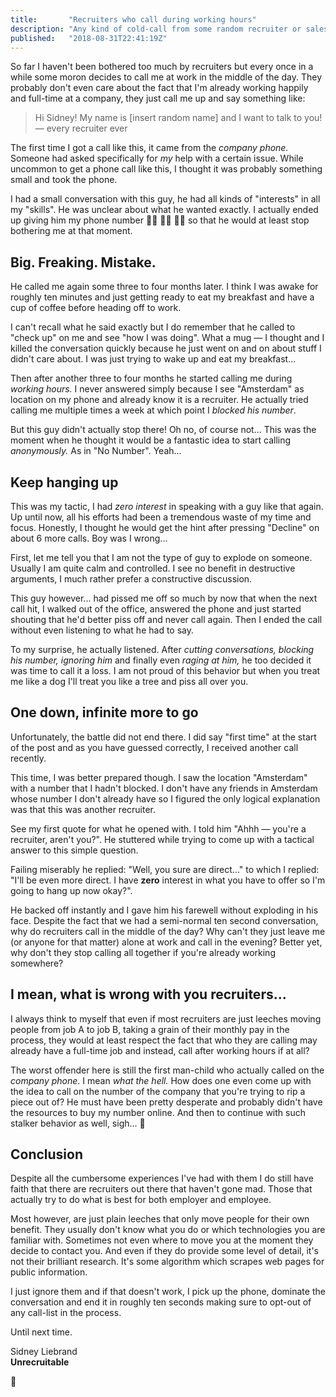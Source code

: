 ```yaml
---
title:       "Recruiters who call during working hours"
description: "Any kind of cold-call from some random recruiter or sales rep is annoying enough as is. Imagine my frustration when I got a call from a recruiter who called on the <strong>company phone</strong> in the middle of a working day!"
published:   "2018-08-31T22:41:19Z"
---
```


<Media
    invertDark
    src="/media/posts/recruiter-table-flip.svg"
    alt="person flipping a table"
    width="800"
    height="409"
/>

So far I haven't been bothered too much by recruiters but every once in a while some moron decides to call me at work in the middle of the day.
They probably don't even care about the fact that I'm already working happily and full-time at a company, they just call me up and say something like:

> Hi Sidney! My name is [insert random name] and I want to talk to you!<br />
  &mdash; every recruiter ever

The first time I got a call like this, it came from the *company phone.*
Someone had asked specifically for *my* help with a certain issue.
While uncommon to get a phone call like this, I thought it was probably something small and took the phone.

I had a small conversation with this guy, he had all kinds of "interests" in all my "skills".
He was unclear about what he wanted exactly.
I actually ended up giving him my phone number :man_facepalming: :man_facepalming: :man_facepalming: so that he would at least stop bothering me at that moment.

## Big. Freaking. Mistake.

He called me again some three to four months later.
I think I was awake for roughly ten minutes and just getting ready to eat my breakfast and have a cup of coffee before heading off to work.

I can't recall what he said exactly but I do remember that he called to "check up" on me and see "how I was doing".
What a mug &mdash; I thought and I killed the conversation quickly because he just went on and on about stuff I didn't care about.
I was just trying to wake up and eat my breakfast...

Then after another three to four months he started calling me during *working hours.*
I never answered simply because I see "Amsterdam" as location on my phone and already know it is a recruiter.
He actually tried calling me multiple times a week at which point I *blocked his number*.

But this guy didn't actually stop there! Oh no, of course not... This was the moment when he thought it would be a fantastic idea to start calling *anonymously.*
As in "No Number". Yeah...

## Keep hanging up

This was my tactic, I had *zero interest* in speaking with a guy like that again.
Up until now, all his efforts had been a tremendous waste of my time and focus.
Honestly, I thought he would get the hint after pressing "Decline" on about 6 more calls.
Boy was I wrong...

First, let me tell you that I am not the type of guy to explode on someone.
Usually I am quite calm and controlled. I see no benefit in destructive arguments,
I much rather prefer a constructive discussion.

This guy however... had pissed me off so much by now that when the next call hit,
I walked out of the office, answered the phone and just started shouting that
he'd better piss off and never call again. Then I ended the call without even
listening to what he had to say.

To my surprise, he actually listened. After *cutting conversations,
blocking his number, ignoring him* and finally even *raging at him,*
he too decided it was time to call it a loss. I am not proud of this behavior
but when you treat me like a dog I'll treat you like a tree and piss all over you.

## One down, infinite more to go

Unfortunately, the battle did not end there. I did say "first time"
at the start of the post and as you have guessed correctly,
I received another call recently.

This time, I was better prepared though.
I saw the location "Amsterdam" with a number that I hadn't blocked.
I don't have any friends in Amsterdam whose number I don't already
have so I figured the only logical explanation was that this was another recruiter.

See my first quote for what he opened with.
I told him "Ahhh &mdash; you're a recruiter, aren't you?".
He stuttered while trying to come up with a tactical answer to this simple question.

Failing miserably he replied: "Well, you sure are direct..." to which I replied:
"I'll be even more direct. I have **zero** interest in what you have to offer so
I'm going to hang up now okay?".

He backed off instantly and I gave him his farewell without exploding in his face.
Despite the fact that we had a semi-normal ten second conversation,
why do recruiters call in the middle of the day? Why can't they just leave me
(or anyone for that matter) alone at work and call in the evening?
Better yet, why don't they stop calling all together if you're
already working somewhere?

## I mean, what is wrong with you recruiters...

I always think to myself that even if most recruiters are just leeches moving
people from job A to job B, taking a grain of their monthly pay in the process,
they would at least respect the fact that who they are calling may already have
a full-time job and instead, call after working hours if at all?

The worst offender here is still the first man-child who actually called on the
*company phone*. I mean *what the hell.* How does one even come up with the idea
to call on the number of the company that you're trying to rip a piece out of?
He must have been pretty desperate and probably didn't have the resources to buy
my number online. And then to continue with such stalker behavior as well, sigh... :middle_finger:

## Conclusion

Despite all the cumbersome experiences I've had with them I do still have faith that there are recruiters out there that haven't gone mad.
Those that actually try to do what is best for both employer and employee.

Most however, are just plain leeches that only move people for their own benefit.
They usually don't know what you do or which technologies you are familiar with.
Sometimes not even where to move you at the moment they decide to contact you.
And even if they do provide some level of detail, it's not their brilliant research.
It's some algorithm which scrapes web pages for public information.

I just ignore them and if that doesn't work, I pick up the phone,
dominate the conversation and end it in roughly ten seconds making sure to opt-out
of any call-list in the process.

Until next time.

Sidney Liebrand<br />
**Unrecruitable**

:wave:
